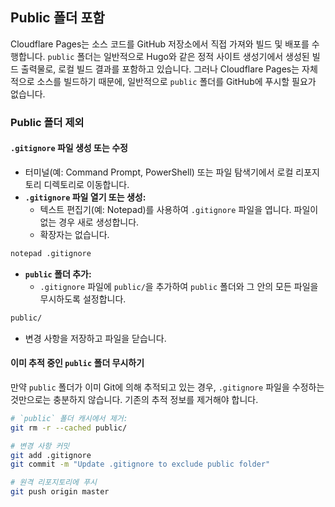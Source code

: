 ## Public 폴더 포함

Cloudflare Pages는 소스 코드를 GitHub 저장소에서 직접 가져와 빌드 및 배포를 수행합니다. `public` 폴더는 일반적으로 Hugo와 같은 정적 사이트 생성기에서 생성된 빌드 출력물로, 로컬 빌드 결과를 포함하고 있습니다. 그러나 Cloudflare Pages는 자체적으로 소스를 빌드하기 때문에, 일반적으로 `public` 폴더를 GitHub에 푸시할 필요가 없습니다.

### Public 폴더 제외
#### `.gitignore` 파일 생성 또는 수정

- 터미널(예: Command Prompt, PowerShell) 또는 파일 탐색기에서 로컬 리포지토리 디렉토리로 이동합니다.
- **`.gitignore` 파일 열기 또는 생성:**
	- 텍스트 편집기(예: Notepad)를 사용하여 `.gitignore` 파일을 엽니다. 파일이 없는 경우 새로 생성합니다.
	- 확장자는 없습니다.

```sh
notepad .gitignore
```

- **`public` 폴더 추가:**
	- `.gitignore` 파일에 `public/`을 추가하여 `public` 폴더와 그 안의 모든 파일을 무시하도록 설정합니다.

```txt
public/
```

- 변경 사항을 저장하고 파일을 닫습니다.

#### 이미 추적 중인 `public` 폴더 무시하기
만약 `public` 폴더가 이미 Git에 의해 추적되고 있는 경우, `.gitignore` 파일을 수정하는 것만으로는 충분하지 않습니다. 기존의 추적 정보를 제거해야 합니다.

```sh
# `public` 폴더 캐시에서 제거:
git rm -r --cached public/

# 변경 사항 커밋
git add .gitignore
git commit -m "Update .gitignore to exclude public folder"

# 원격 리포지토리에 푸시
git push origin master
```